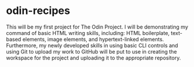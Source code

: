 # odin-recipes

This will be my first project for The Odin Project. I will be demonstrating my command of basic HTML writing skills, including: HTML boilerplate, text-based elements, image elements, and hypertext-linked elements. Furthermore, my newly developed skills in using basic CLI controls and using Git to upload my work to GitHub will be put to use in 
creating the workspace for the project and uploading it to the appropriate repository.